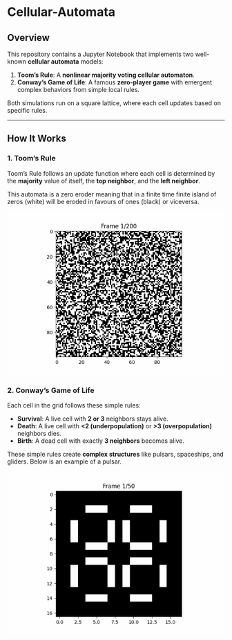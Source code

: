 # Cellular-Automata

## Overview
This repository contains a Jupyter Notebook that implements two well-known **cellular automata** models:

1. **Toom’s Rule**: A **nonlinear majority voting cellular automaton**.
2. **Conway’s Game of Life**: A famous **zero-player game** with emergent complex behaviors from simple local rules.

Both simulations run on a square lattice, where each cell updates based on specific rules.

---

## How It Works

### 1. **Toom’s Rule**
Toom’s Rule follows an update function where each cell is determined by the **majority** value of itself, the **top neighbor**, and the **left neighbor**.

This automata is a zero eroder meaning that in a finite time finite island of zeros (white) will be eroded in favours of ones (black) or viceversa.

![Toom](https://github.com/gbr-pinna/Cellular-Automata/blob/main/Toom.gif)

### 2. **Conway’s Game of Life**
Each cell in the grid follows these simple rules:
- **Survival**: A live cell with **2 or 3** neighbors stays alive.
- **Death**: A live cell with **<2 (underpopulation)** or **>3 (overpopulation)** neighbors dies.
- **Birth**: A dead cell with exactly **3 neighbors** becomes alive.

These simple rules create **complex structures** like pulsars, spaceships, and gliders. Below is an example of a pulsar.

![Pulsar](https://github.com/gbr-pinna/Cellular-Automata/blob/main/Pulsar.gif)
